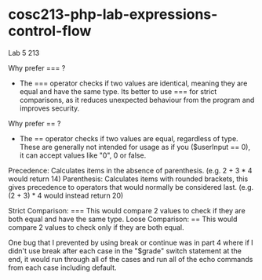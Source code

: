 # cosc213-php-lab-expressions-control-flow
Lab 5 213

Why prefer === ?
- The === operator checks if two values are identical, meaning they are equal and have the same type. Its better to use === for strict comparisons, as it reduces unexpected behaviour from the program and improves security.

Why prefer == ?
- The == operator checks if two values are equal, regardless of type. These are generally not intended for usage as if you ($userInput == 0), it can accept values like "0", 0 or false.

Precedence: Calculates items in the absence of parenthesis. (e.g. 2 + 3 * 4 would return 14)
Parenthesis: Calculates items with rounded brackets, this gives precedence to operators that would normally be considered last. (e.g. (2 + 3) * 4 would instead return 20)

Strict Comparison: === This would compare 2 values to check if they are both equal and have the same type.
Loose Comparison: == This would compare 2 values to check only if they are both equal.

One bug that I prevented by using break or continue was in part 4 where if I didn't use break after each case in the "$grade" switch statement at the end, it would run through all of the cases and run all of the echo commands from each case including default.
